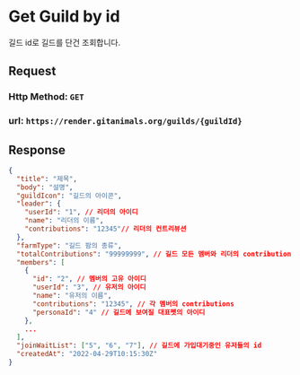# Get Guild by id

길드 id로 길드를 단건 조회합니다.

## Request
### Http Method: `GET`
### url: `https://render.gitanimals.org/guilds/{guildId}`

## Response

```json
{
  "title": "제목",
  "body": "설명",
  "guildIcon": "길드의 아이콘",
  "leader": {
    "userId": "1", // 리더의 아이디
    "name": "리더의 이름",
    "contributions": "12345"// 리더의 컨트리뷰션
  },
  "farmType": "길드 팜의 종류",
  "totalContributions": "99999999", // 길드 모든 멤버와 리더의 contributions 총합
  "members": [
    {
      "id": "2", // 멤버의 고유 아이디
      "userId": "3", // 유저의 아이디
      "name": "유저의 이름",
      "contributions": "12345", // 각 멤버의 contributions 
      "personaId": "4" // 길드에 보여질 대표펫의 아이디
    },
    ...
  ],
  "joinWaitList": ["5", "6", "7"], // 길드에 가입대기중인 유저들의 id
  "createdAt": "2022-04-29T10:15:30Z"
}
```
